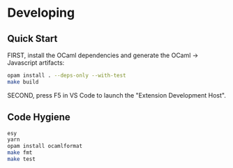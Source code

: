 # Developing

## Quick Start

FIRST, install the OCaml dependencies and generate the OCaml -> Javascript
artifacts:

```bash
opam install . --deps-only --with-test
make build
```

SECOND, press F5 in VS Code to launch the "Extension Development Host".

## Code Hygiene

```bash
esy
yarn
opam install ocamlformat
make fmt
make test
```
